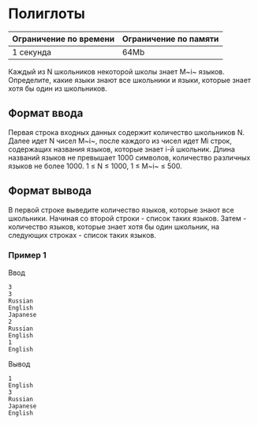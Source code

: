 # Полиглоты

| Ограничение по времени |  Ограничение по памяти|
|--|--|
| 1 секунда | 64Mb |

Каждый из N школьников некоторой школы знает M~i~ языков. Определите, какие языки знают все школьники и языки, которые знает хотя бы один из школьников.

## Формат ввода

Первая строка входных данных содержит количество школьников N. Далее идет N чисел M~i~, после каждого из чисел идет Mi строк, содержащих названия языков, которые знает i-й школьник. Длина названий языков не превышает 1000 символов, количество различных языков не более 1000. 1 ≤ N ≤ 1000, 1 ≤ M~i~  ≤ 500.

## Формат вывода

В первой строке выведите количество языков, которые знают все школьники. Начиная со второй строки - список таких языков. Затем - количество языков, которые знает хотя бы один школьник, на следующих строках - список таких языков.

### Пример 1

Ввод

    3
    3
    Russian
    English
    Japanese
    2
    Russian
    English
    1
    English

Вывод

    1
    English
    3
    Russian
    Japanese
    English